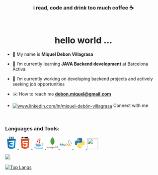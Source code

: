 
<h3 align="center"> i read, code and drink too much coffee ☕️ </h3>
<br>
<h1 align="center">hello world ... </h1>

<!-- <h3 align="left">A passionate about coding and optimization from Barcelona 🌊</h3> -->

- 👤 My name is **Miquel Debon Villagrasa** 

- 🌱 I’m currently learning **JAVA Backend development** at Barcelona Activa 

- 🔭 I’m currently working on developing backend projects and actively seeking job opportunities

- ✉️ How to reach me **debon.miquel@gmail.com**

- <p> <a href="https://linkedin.com/in/miquel-debón-villagrasa" target="blank"><img align="center" src="https://raw.githubusercontent.com/rahuldkjain/github-profile-readme-generator/master/src/images/icons/Social/linked-in-alt.svg" alt="www.linkedin.com/in/miquel-debón-villagrasa" height="20" width="30" /></a> Connect with me</p>

<br>

<h3 align="left">Languages and Tools:</h3>
<p align="left"> 
  
<a href="https://www.w3schools.com/css/" target="_blank" rel="noreferrer"> <img src="https://raw.githubusercontent.com/devicons/devicon/master/icons/css3/css3-original-wordmark.svg" alt="css3" width="40" height="40"/> </a> <a href="https://www.w3.org/html/" target="_blank" rel="noreferrer"> <img src="https://raw.githubusercontent.com/devicons/devicon/master/icons/html5/html5-original-wordmark.svg" alt="html5" width="40" height="40"/> </a> <a href="https://www.java.com" target="_blank" rel="noreferrer"> <img src="https://raw.githubusercontent.com/devicons/devicon/master/icons/java/java-original.svg" alt="java" width="40" height="40"/> </a> <a href="https://www.mongodb.com/" target="_blank" rel="noreferrer"> <img src="https://raw.githubusercontent.com/devicons/devicon/master/icons/mongodb/mongodb-original-wordmark.svg" alt="mongodb" width="40" height="40"/> </a> <a href="https://www.mysql.com/" target="_blank" rel="noreferrer"> <img src="https://raw.githubusercontent.com/devicons/devicon/master/icons/mysql/mysql-original-wordmark.svg" alt="mysql" width="40" height="40"/> </a> <a href="https://www.python.org" target="_blank" rel="noreferrer"> <img src="https://raw.githubusercontent.com/devicons/devicon/master/icons/python/python-original.svg" alt="python" width="40" height="40"/> </a> <a href="https://www.w3schools.com/css/](https://pbs.twimg.com/media/Ed2pr6PXYAE8KPZ.png" target="_blank" rel="noreferrer"> <img src="https://pbs.twimg.com/media/Ed2pr6PXYAE8KPZ.png"  width="35" height="35"/> </a> </p>


![](https://komarev.com/ghpvc/?username=your-github-MiquelDebon&color=green)

[![Top Langs](https://github-readme-stats.vercel.app/api/top-langs/?username=MiquelDebon&layout=compact&show_icons=true&theme=dark)](https://github.com/MiquelDebon/github-readme-stats)



